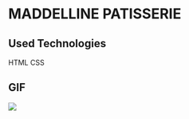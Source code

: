<h1>MADDELLINE PATISSERIE</h1>

<h2>Used Technologies</h2>

HTML CSS

<h2>GIF</h2>

![](sweet.gif)

